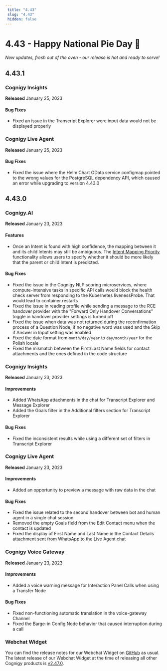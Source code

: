 ```yaml
---
 title: "4.43" 
 slug: "4.43" 
 hidden: false 
---
```

# 4.43 - Happy National Pie Day 🥧

*New updates, fresh out of the oven - our release is hot and ready to serve!*

## 4.43.1

### Cognigy Insights

**Released** January 25, 2023

#### Bug Fixes
- Fixed an issue in the Transcript Explorer were input data would not be displayed properly

### Cognigy Live Agent
**Released** January 25, 2023

#### Bug Fixes
- Fixed the issue where the Helm Chart OData service configmap pointed to the wrong values for the PostgreSQL dependency API, which caused an error while upgrading to version 4.43.0

## 4.43.0

### Cognigy.AI

**Released** January 23, 2023

#### Features

- Once an Intent is found with high confidence, the mapping between it and its child Intents may still be ambiguous. The [Intent Mapping Priority](../ai/empower/nlu/intents/intent-hierarchy/intent-mapping-priority.md) functionality allows users to specify whether it should be more likely that the parent or child Intent is predicted.

#### Bug Fixes

- Fixed the issue in the Cognigy NLP scoring microservices, where compute-intensive tasks in specific API calls would block the health check server from responding to the Kubernetes livenessProbe. That would lead to container restarts 
- Fixed the issue in reading profile while sending a message to the RCE handover provider with the "Forward Only Handover Conversations" toggle in handover provider settings is turned off 
- Fixed the issue when data was not returned during the reconfirmation process of a Question Node, if no negative word was used and the Skip if Answer in Input setting was enabled 
- Fixed the date format from `month/day/year` to `day/month/year` for the Polish locale
- Fixed the mismatch between the First/Last Name fields for contact attachments and the ones defined in the code structure

### Cognigy Insights

**Released** January 23, 2023

#### Improvements

- Added WhatsApp attachments in the chat for Transcript Explorer and Message Explorer 
- Added the Goals filter in the Additional filters section for Transcript Explorer
  
#### Bug Fixes

- Fixed the inconsistent results while using a different set of filters in Transcript Explorer 

### Cognigy Live Agent

**Released** January 23, 2023

#### Improvements

- Added an opportunity to preview a message with raw data in the chat

#### Bug Fixes

- Fixed the issue related to the second handover between bot and human agent in a single chat session
- Removed the empty Goals field from the Edit Contact menu when the contact is updated 
- Fixed the display of First Name and Last Name in the Contact Details attachment sent from WhatsApp to the Live Agent chat 

### Cognigy Voice Gateway

**Released** January 23, 2023

#### Improvements

- Added a voice warning message for Interaction Panel Calls when using a Transfer Node

#### Bug Fixes

- Fixed non-functioning automatic translation in the voice-gateway Channel 
- Fixed the Barge-in Config Node behavior that caused interruption during a call

### Webchat Widget

You can find the release notes for our Webchat Widget on [GitHub](https://github.com/Cognigy/WebchatWidget/releases) as usual. The latest release of our Webchat Widget at the time of releasing all other Cognigy products is [v2.47.0](https://github.com/Cognigy/WebchatWidget/releases/tag/v2.47.0).